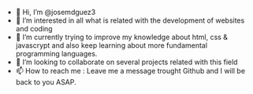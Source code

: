 - 👋 Hi, I’m @josemdguez3
- 👀 I’m interested in all what is related with the development of websites and coding
- 🌱 I’m currently trying to improve my knowledge about html, css & javascrypt and also keep learning about more fundamental programming languages.
- 💞️ I’m looking to collaborate on several projects related with this field
- 📫 How to reach me : Leave me a message trought Github and I will be back to you ASAP.

<!---
josemdguez3/josemdguez3 is a ✨ special ✨ repository because its `README.md` (this file) appears on your GitHub profile.
You can click the Preview link to take a look at your changes.
--->
